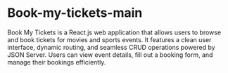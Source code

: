 # Book-my-tickets-main
Book My Tickets is a React.js web application that allows users to browse and book tickets for movies and sports events. It features a clean user interface, dynamic routing, and seamless CRUD operations powered by JSON Server. Users can view event details, fill out a booking form, and manage their bookings efficiently.
